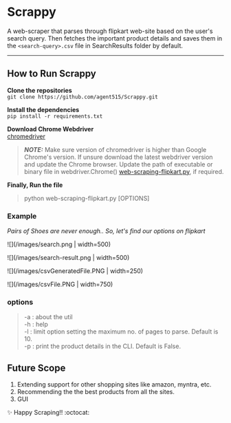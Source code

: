 # Scrappy

A web-scraper that parses through flipkart web-site based on the user's search query.
Then fetches the important product details and saves them in the `<search-query>.csv` file in SearchResults folder by default.
<hr>

## How to Run Scrappy

**Clone the repositories**<br>
`git clone https://github.com/agent515/Scrappy.git`

**Install the dependencies**<br>
`pip install -r requirements.txt`

**Download Chrome Webdriver**<br>
[chromedriver](https://chromedriver.chromium.org/downloads)
> **_NOTE:_**  Make sure version of chromedriver is higher than Google Chrome's version. If unsure download the latest webdriver version and update the Chrome browser.
Update the path of executable or binary file in webdriver.Chrome() [web-scraping-flipkart.py](/web-scraping-flipkart.py), if required.

**Finally, Run the file**<br>
> python web-scraping-flipkart.py [OPTIONS]

### Example

_Pairs of Shoes are never enough.. So, let's find our options on flipkart_

![](/images/search.png | width=500)

![](/images/search-result.png | width=500)

![](/images/csvGeneratedFile.PNG | width=250)

![](/images/csvFile.PNG | width=750)

### options
> -a : about the util<br>
> -h : help<br>
> -l : limit option setting the maximum no. of pages to parse. Default is 10.<br>
> -p : print the product details in the CLI. Default is False.<br>

## Future Scope
1. Extending support for other shopping sites like amazon, myntra, etc.
2. Recommending the the best products from all the sites.
3. GUI

:sparkles: Happy Scraping!! :octocat:
